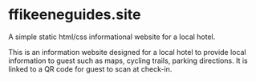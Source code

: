 # ffikeeneguides.site
A simple static html/css informational website for a local hotel.

This is an information website designed for a local hotel to provide local information to guest such as maps, cycling trails, parking directions. It is linked to a QR code for guest to scan at check-in. 

